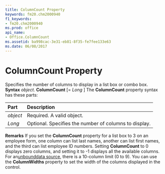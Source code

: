 ```yaml
---
title: ColumnCount Property
keywords: fm20.chm2000940
f1_keywords:
- fm20.chm2000940
ms.prod: office
api_name:
- Office.ColumnCount
ms.assetid: ba998cac-3e31-eb81-8f35-fe7fee133e63
ms.date: 06/08/2017
---
```



# ColumnCount Property



Specifies the number of columns to display in a list box or combo box.
 **Syntax**
 _object_. **ColumnCount** [= _Long_ ]
The  **ColumnCount** property syntax has these parts:


|**Part**|**Description**|
|:-----|:-----|
| _object_|Required. A valid object.|
| _Long_|Optional. Specifies the number of columns to display.|

 **Remarks**
If you set the  **ColumnCount** property for a list box to 3 on an employee form, one column can list last names, another can list first names, and the third can list employee ID numbers.
Setting  **ColumnCount** to 0 displays zero columns, and setting it to -1 displays all the available columns. For an[unbound](../../../language/Glossary/glossary-vba.md)[data source](../../../language/Glossary/glossary-vba.md), there is a 10-column limit (0 to 9).
You can use the  **ColumnWidths** property to set the width of the columns displayed in the control.

